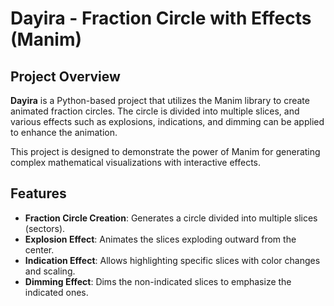 # Dayira - Fraction Circle with Effects (Manim)

## Project Overview

**Dayira** is a Python-based project that utilizes the Manim library to create animated fraction circles. The circle is divided into multiple slices, and various effects such as explosions, indications, and dimming can be applied to enhance the animation.

This project is designed to demonstrate the power of Manim for generating complex mathematical visualizations with interactive effects.

## Features

- **Fraction Circle Creation**: Generates a circle divided into multiple slices (sectors).
- **Explosion Effect**: Animates the slices exploding outward from the center.
- **Indication Effect**: Allows highlighting specific slices with color changes and scaling.
- **Dimming Effect**: Dims the non-indicated slices to emphasize the indicated ones.

